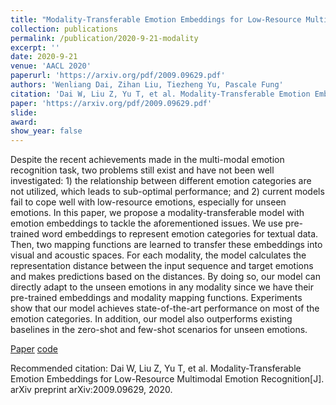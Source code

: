 ```yaml
---
title: "Modality-Transferable Emotion Embeddings for Low-Resource Multimodal Emotion Recognition"
collection: publications
permalink: /publication/2020-9-21-modality
excerpt: ''
date: 2020-9-21
venue: 'AACL 2020'
paperurl: 'https://arxiv.org/pdf/2009.09629.pdf'
authors: 'Wenliang Dai, Zihan Liu, Tiezheng Yu, Pascale Fung'
citation: 'Dai W, Liu Z, Yu T, et al. Modality-Transferable Emotion Embeddings for Low-Resource Multimodal Emotion Recognition[J]. arXiv preprint arXiv:2009.09629, 2020.'
paper: 'https://arxiv.org/pdf/2009.09629.pdf'
slide:
award:
show_year: false
---
```

Despite the recent achievements made in the multi-modal emotion recognition task, two problems still exist and have not been well investigated: 1) the relationship between different emotion categories are not utilized, which leads to sub-optimal performance; and 2) current models fail to cope well with low-resource emotions, especially for unseen emotions. In this paper, we propose a modality-transferable model with emotion embeddings to tackle the aforementioned issues. We use pre-trained word embeddings to represent emotion categories for textual data. Then, two mapping functions are learned to transfer these embeddings into visual and acoustic spaces. For each modality, the model calculates the representation distance between the input sequence and target emotions and makes predictions based on the distances. By doing so, our model can directly adapt to the unseen emotions in any modality since we have their pre-trained embeddings and modality mapping functions. Experiments show that our model achieves state-of-the-art performance on most of the emotion categories. In addition, our model also outperforms existing baselines in the zero-shot and few-shot scenarios for unseen emotions.

[Paper](https://arxiv.org/pdf/2009.09629.pdf)
[code](https://github.com/wenliangdai/Modality-Transferable-MER)

Recommended citation: Dai W, Liu Z, Yu T, et al. Modality-Transferable Emotion Embeddings for Low-Resource Multimodal Emotion Recognition[J]. arXiv preprint arXiv:2009.09629, 2020.